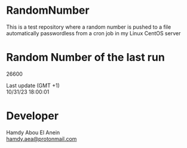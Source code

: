 # RandomNumber    
This is a test repository where a random number is pushed to a file automatically passwordless from a cron job in my Linux CentOS server    
# Random Number of the last run   
26600
      
Last update (GMT +1)    
10/31/23 18:00:01
# Developer    
Hamdy Abou El Anein   
hamdy.aea@protonmail.com
